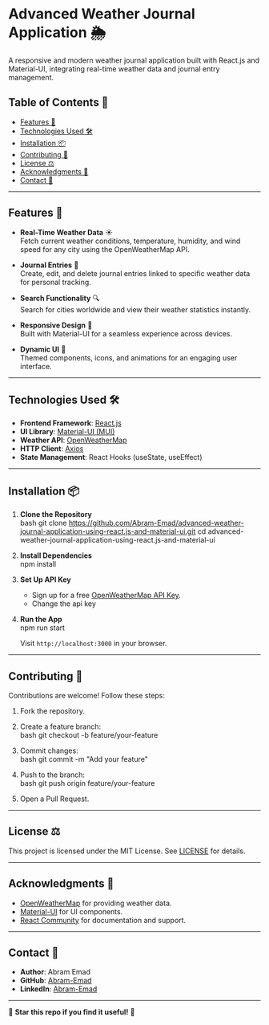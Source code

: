 # Advanced Weather Journal Application 🌦

A responsive and modern weather journal application built with React.js and Material-UI, integrating real-time weather data and journal entry management.

## Table of Contents 📖

- [Features 🚀](#features-)
- [Technologies Used 🛠](#technologies-used-)
- [Installation 📦](#installation-)
- [Contributing 🤝](#contributing-)
- [License ⚖](#license-)
- [Acknowledgments 🙏](#acknowledgments-)
- [Contact 📧](#contact-)

---

## Features 🚀

- **Real-Time Weather Data** ☀  
  Fetch current weather conditions, temperature, humidity, and wind speed for any city using the OpenWeatherMap API.
  
- **Journal Entries** 📔  
  Create, edit, and delete journal entries linked to specific weather data for personal tracking.

- **Search Functionality** 🔍  
  Search for cities worldwide and view their weather statistics instantly.

- **Responsive Design** 📱  
  Built with Material-UI for a seamless experience across devices.

- **Dynamic UI** 🎨  
  Themed components, icons, and animations for an engaging user interface.
  
---

## Technologies Used 🛠

- **Frontend Framework**: [React.js](https://react.dev/)
- **UI Library**: [Material-UI (MUI)](https://mui.com/)
- **Weather API**: [OpenWeatherMap](https://openweathermap.org/)
- **HTTP Client**: [Axios](https://axios-http.com/)
- **State Management**: React Hooks (useState, useEffect)

---

## Installation 📦

1. **Clone the Repository**  
   bash
   git clone https://github.com/Abram-Emad/advanced-weather-journal-application-using-react.js-and-material-ui.git
   cd advanced-weather-journal-application-using-react.js-and-material-ui
   

2. **Install Dependencies**  
   npm install
   

3. **Set Up API Key**  
   - Sign up for a free [OpenWeatherMap API Key](https://openweathermap.org/api).
   - Change the api key

4. **Run the App**  
   npm run start
   
   Visit `http://localhost:3000` in your browser.

---

## Contributing 🤝

Contributions are welcome! Follow these steps:

1. Fork the repository.
2. Create a feature branch:  
   bash
   git checkout -b feature/your-feature
   
3. Commit changes:  
   bash
   git commit -m "Add your feature"
   
4. Push to the branch:  
   bash
   git push origin feature/your-feature
   
5. Open a Pull Request.

---

## License ⚖

This project is licensed under the MIT License. See [LICENSE](LICENSE) for details.

---

## Acknowledgments 🙏

- [OpenWeatherMap](https://openweathermap.org/) for providing weather data.
- [Material-UI](https://mui.com/) for UI components.
- [React Community](https://react.dev/) for documentation and support.

---

## Contact 📧

- **Author**: Abram Emad
- **GitHub**: [Abram-Emad](https://github.com/Abram-Emad)
- **LinkedIn**: [Abram-Emad]([https://www.linkedin.com/in/abram-emad-mahrous/)

---

🌟 **Star this repo if you find it useful!** 🌟
